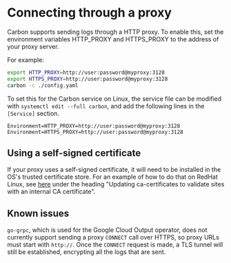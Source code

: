 # Connecting through a proxy

Carbon supports sending logs through a HTTP proxy. To enable this, set the environment variables HTTP_PROXY and HTTPS_PROXY to the address of your proxy server.

For example:

```bash
export HTTP_PROXY=http://user:password@myproxy:3128
export HTTPS_PROXY=http://user:password@myproxy:3128
carbon -c ./config.yaml
```

To set this for the Carbon service on Linux, the service file can be modified with `systemctl edit --full carbon`, and add the following lines in the `[Service]` section.

```service
Environment=HTTP_PROXY=http://user:password@myproxy:3128
Environment=HTTPS_PROXY=http://user:password@myproxy:3128
```

## Using a self-signed certificate

If your proxy uses a self-signed certificate, it will need to be installed in the OS's trusted certificate store. For an example of how to do that on RedHat Linux, see [here](https://www.redhat.com/sysadmin/ca-certificates-cli) under the heading "Updating ca-certificates to validate sites with an internal CA certificate".

## Known issues

`go-grpc`, which is used for the Google Cloud Output operator, does not currently support sending a proxy `CONNECT` call over HTTPS, so proxy URLs must start with `http://`. Once the `CONNECT` request is made, a TLS tunnel will still be established, encrypting all the logs that are sent.
